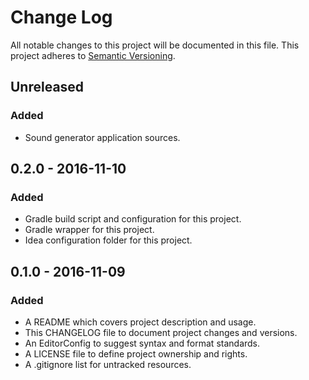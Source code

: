 # Change Log

All notable changes to this project will be documented in this file. This
project adheres to [Semantic Versioning](http://semver.org).

## Unreleased

### Added

  - Sound generator application sources.

## 0.2.0 - 2016-11-10

### Added

  - Gradle build script and configuration for this project.
  - Gradle wrapper for this project.
  - Idea configuration folder for this project.

## 0.1.0 - 2016-11-09

### Added

  - A README which covers project description and usage.
  - This CHANGELOG file to document project changes and versions.
  - An EditorConfig to suggest syntax and format standards.
  - A LICENSE file to define project ownership and rights.
  - A .gitignore list for untracked resources.
